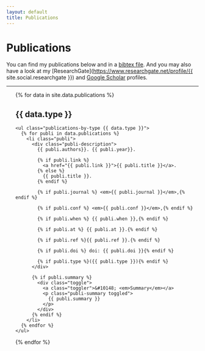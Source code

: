 ```yaml
---
layout: default
title: Publications
---
```


# Publications

You can find my publications below and in a [bibtex file](assets/files/berenice_batut_ref.bib).
And you may also have a look at my
[ResearchGate](https://www.researchgate.net/profile/{{ site.social.researchgate }})
and [Google Scholar](https://scholar.google.fr/citations?user=q5GpTJYAAAAJ&hl=fr)
profiles.

---

<ul class="publications">
  {% for data in site.data.publications %}
    <h2 class="title">{{ data.type }}</h2>

    <ul class="publications-by-type {{ data.type }}">
      {% for publi in data.publications %}
        <li class="publi">
          <div class="publi-description">
            {{ publi.authors}}. {{ publi.year}}.

            {% if publi.link %}
              <a href="{{ publi.link }}">{{ publi.title }}</a>.
            {% else %}
              {{ publi.title }}.
            {% endif %}

            {% if publi.journal %} <em>{{ publi.journal }}</em>,{% endif %}

            {% if publi.conf %} <em>{{ publi.conf }}</em>,{% endif %}

            {% if publi.when %} {{ publi.when }},{% endif %}

            {% if publi.at %} {{ publi.at }}.{% endif %}

            {% if publi.ref %}{{ publi.ref }}.{% endif %}

            {% if publi.doi %} doi: {{ publi.doi }}{% endif %}

            {% if publi.type %}({{ publi.type }}){% endif %}
          </div>

          {% if publi.summary %}
            <div class="toggle">
              <a class="toggler">&#10148; <em>Summary</em></a>
              <p class="publi-summary toggled">
                {{ publi.summary }}
              </p>
            </div>
          {% endif %}
        </li>
      {% endfor %}
    </ul>
  {% endfor %}
</ul>

